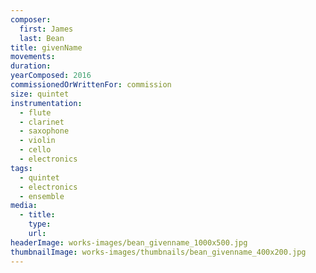 ```yaml
---
composer:
  first: James
  last: Bean
title: givenName
movements:
duration:
yearComposed: 2016
commissionedOrWrittenFor: commission
size: quintet
instrumentation:
  - flute
  - clarinet
  - saxophone
  - violin
  - cello
  - electronics
tags:
  - quintet
  - electronics
  - ensemble
media:
  - title:
    type:
    url:
headerImage: works-images/bean_givenname_1000x500.jpg
thumbnailImage: works-images/thumbnails/bean_givenname_400x200.jpg
---
```

